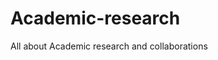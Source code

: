 # Academic-research
All about Academic research and collaborations
<script type="module" src="https://get.microsoft.com/badge/ms-store-badge.bundled.js"></script>
<ms-store-badge
	productid="9NBLGGH4R32N"
	cid="DRAI#54-454344-21">
</ms-store-badge>

 
